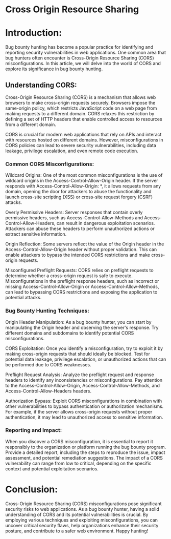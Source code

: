 # Cross Origin Resource Sharing

# Introduction:
Bug bounty hunting has become a popular practice for identifying and reporting security vulnerabilities in web applications. One common area that bug hunters often encounter is Cross-Origin Resource Sharing (CORS) misconfigurations. In this article, we will delve into the world of CORS and explore its significance in bug bounty hunting.

## Understanding CORS:
Cross-Origin Resource Sharing (CORS) is a mechanism that allows web browsers to make cross-origin requests securely. Browsers impose the same-origin policy, which restricts JavaScript code on a web page from making requests to a different domain. CORS relaxes this restriction by defining a set of HTTP headers that enable controlled access to resources from a different domain.

CORS is crucial for modern web applications that rely on APIs and interact with resources hosted on different domains. However, misconfigurations in CORS policies can lead to severe security vulnerabilities, including data leakage, privilege escalation, and even remote code execution.

### Common CORS Misconfigurations:

Wildcard Origins: One of the most common misconfigurations is the use of wildcard origins in the Access-Control-Allow-Origin header. If the server responds with Access-Control-Allow-Origin: *, it allows requests from any domain, opening the door for attackers to abuse the functionality and launch cross-site scripting (XSS) or cross-site request forgery (CSRF) attacks.

Overly Permissive Headers: Server responses that contain overly permissive headers, such as Access-Control-Allow-Methods and Access-Control-Allow-Headers, can result in dangerous exploitation scenarios. Attackers can abuse these headers to perform unauthorized actions or extract sensitive information.

Origin Reflection: Some servers reflect the value of the Origin header in the Access-Control-Allow-Origin header without proper validation. This can enable attackers to bypass the intended CORS restrictions and make cross-origin requests.

Misconfigured Preflight Requests: CORS relies on preflight requests to determine whether a cross-origin request is safe to execute. Misconfigurations in the preflight response headers, such as incorrect or missing Access-Control-Allow-Origin or Access-Control-Allow-Methods, can lead to bypassing CORS restrictions and exposing the application to potential attacks.

### Bug Bounty Hunting Techniques:

Origin Header Manipulation: As a bug bounty hunter, you can start by manipulating the Origin header and observing the server's response. Try different domains and subdomains to identify potential CORS misconfigurations.

CORS Exploitation: Once you identify a misconfiguration, try to exploit it by making cross-origin requests that should ideally be blocked. Test for potential data leakage, privilege escalation, or unauthorized actions that can be performed due to CORS weaknesses.

Preflight Request Analysis: Analyze the preflight request and response headers to identify any inconsistencies or misconfigurations. Pay attention to the Access-Control-Allow-Origin, Access-Control-Allow-Methods, and Access-Control-Allow-Headers headers.

Authorization Bypass: Exploit CORS misconfigurations in combination with other vulnerabilities to bypass authentication or authorization mechanisms. For example, if the server allows cross-origin requests without proper authentication, it may lead to unauthorized access to sensitive information.

### Reporting and Impact:
When you discover a CORS misconfiguration, it is essential to report it responsibly to the organization or platform running the bug bounty program. Provide a detailed report, including the steps to reproduce the issue, impact assessment, and potential remediation suggestions. The impact of a CORS vulnerability can range from low to critical, depending on the specific context and potential exploitation scenarios.

# Conclusion:
Cross-Origin Resource Sharing (CORS) misconfigurations pose significant security risks to web applications. As a bug bounty hunter, having a solid understanding of CORS and its potential vulnerabilities is crucial. By employing various techniques and exploiting misconfigurations, you can uncover critical security flaws, help organizations enhance their security posture, and contribute to a safer web environment. Happy hunting!